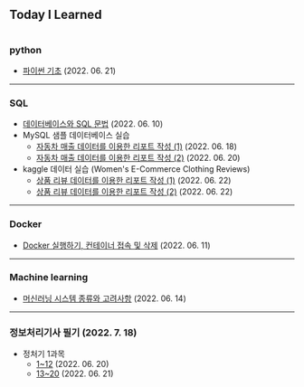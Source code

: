 ## Today I Learned

#

### python

* [파이썬 기초](./202206/20220621(1).md) (2022. 06. 21)

---

### SQL

* [데이터베이스와 SQL 문법](./202206/20220610.md) (2022. 06. 10)
* MySQL 샘플 데이터베이스 실습
    * [자동차 매출 데이터를 이용한 리포트 작성 (1)](./202206/20220618.md) (2022. 06. 18)
    * [자동차 매출 데이터를 이용한 리포트 작성 (2)](./202206/20220620(1).md) (2022. 06. 20)
* kaggle 데이터 실습 (Women's E-Commerce Clothing Reviews)
    * [상품 리뷰 데이터를 이용한 리포트 작성 (1)](./202206/20220622(1).md) (2022. 06. 22)
    * [상품 리뷰 데이터를 이용한 리포트 작성 (2)](./202206/20220622(2).md) (2022. 06. 22)

---


### Docker

* [Docker 실행하기, 컨테이너 접속 및 삭제](./202206/20220611.md) (2022. 06. 11)


---

### Machine learning

* [머신러닝 시스템 종류와 고려사항](./202206/20220614.md) (2022. 06. 14)

---

### 정보처리기사 필기 (2022. 7. 18)

* 정처기 1과목
    * [1~12](./202206/20220620(2).md) (2022. 06. 20)
    * [13~20](./202206/20220621(2).md) (2022. 06. 21)

